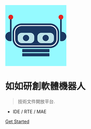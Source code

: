 ![logo](RobotHeaderColor.png ':size=100x100')

# 如如研創軟體機器人

> 技術文件開放平台.

- IDE / RTE / MAE

[Get Started](#main)